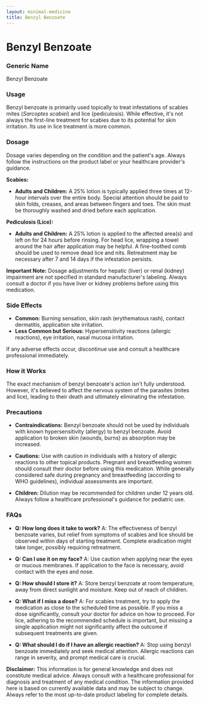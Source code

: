 ```yaml
---
layout: minimal-medicine
title: Benzyl Benzoate
---
```


# Benzyl Benzoate
### Generic Name
Benzyl Benzoate

### Usage
Benzyl benzoate is primarily used topically to treat infestations of scabies mites (*Sarcoptes scabiei*) and lice (pediculosis).  While effective, it's not always the first-line treatment for scabies due to its potential for skin irritation.  Its use in lice treatment is more common.

### Dosage
Dosage varies depending on the condition and the patient's age.  Always follow the instructions on the product label or your healthcare provider's guidance.

**Scabies:**

* **Adults and Children:** A 25% lotion is typically applied three times at 12-hour intervals over the entire body.  Special attention should be paid to skin folds, creases, and areas between fingers and toes. The skin must be thoroughly washed and dried before each application.

**Pediculosis (Lice):**

* **Adults and Children:**  A 25% lotion is applied to the affected area(s) and left on for 24 hours before rinsing.  For head lice, wrapping a towel around the hair after application may be helpful. A fine-toothed comb should be used to remove dead lice and nits.  Retreatment may be necessary after 7 and 14 days if the infestation persists.


**Important Note:**  Dosage adjustments for hepatic (liver) or renal (kidney) impairment are not specified in standard manufacturer's labeling. Always consult a doctor if you have liver or kidney problems before using this medication.

### Side Effects

* **Common:** Burning sensation, skin rash (erythematous rash), contact dermatitis, application site irritation.
* **Less Common but Serious:**  Hypersensitivity reactions (allergic reactions), eye irritation, nasal mucosa irritation.

If any adverse effects occur, discontinue use and consult a healthcare professional immediately.

### How it Works
The exact mechanism of benzyl benzoate's action isn't fully understood. However, it's believed to affect the nervous system of the parasites (mites and lice), leading to their death and ultimately eliminating the infestation.


### Precautions

* **Contraindications:**  Benzyl benzoate should not be used by individuals with known hypersensitivity (allergy) to benzyl benzoate.  Avoid application to broken skin (wounds, burns) as absorption may be increased.

* **Cautions:** Use with caution in individuals with a history of allergic reactions to other topical products.  Pregnant and breastfeeding women should consult their doctor before using this medication. While generally considered safe during pregnancy and breastfeeding (according to WHO guidelines), individual assessments are important.

* **Children:**  Dilution may be recommended for children under 12 years old. Always follow a healthcare professional's guidance for pediatric use.


### FAQs

* **Q: How long does it take to work?** A:  The effectiveness of benzyl benzoate varies, but relief from symptoms of scabies and lice should be observed within days of starting treatment.  Complete eradication might take longer, possibly requiring retreatment.

* **Q: Can I use it on my face?** A:  Use caution when applying near the eyes or mucous membranes.  If application to the face is necessary, avoid contact with the eyes and nose.

* **Q: How should I store it?** A: Store benzyl benzoate at room temperature, away from direct sunlight and moisture.  Keep out of reach of children.

* **Q: What if I miss a dose?** A: For scabies treatment, try to apply the medication as close to the scheduled time as possible. If you miss a dose significantly, consult your doctor for advice on how to proceed. For lice, adhering to the recommended schedule is important, but missing a single application might not significantly affect the outcome if subsequent treatments are given.

* **Q:  What should I do if I have an allergic reaction?** A: Stop using benzyl benzoate immediately and seek medical attention.  Allergic reactions can range in severity, and prompt medical care is crucial.


**Disclaimer:** This information is for general knowledge and does not constitute medical advice. Always consult with a healthcare professional for diagnosis and treatment of any medical condition.  The information provided here is based on currently available data and may be subject to change.  Always refer to the most up-to-date product labeling for complete details.
